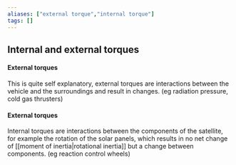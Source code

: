 ```yaml
---
aliases: ["external torque","internal torque"]
tags: []
---
```


## Internal and external torques
#### External torques
This is quite self explanatory, external torques are interactions between the vehicle and the surroundings and result in changes. (eg radiation pressure, cold gas thrusters)

#### External torques
Internal torques are interactions between the components of the satellite, for example the rotation of the solar panels, which results in no net change of [[moment of inertia|rotational inertia]] but a change between components. (eg reaction control wheels)